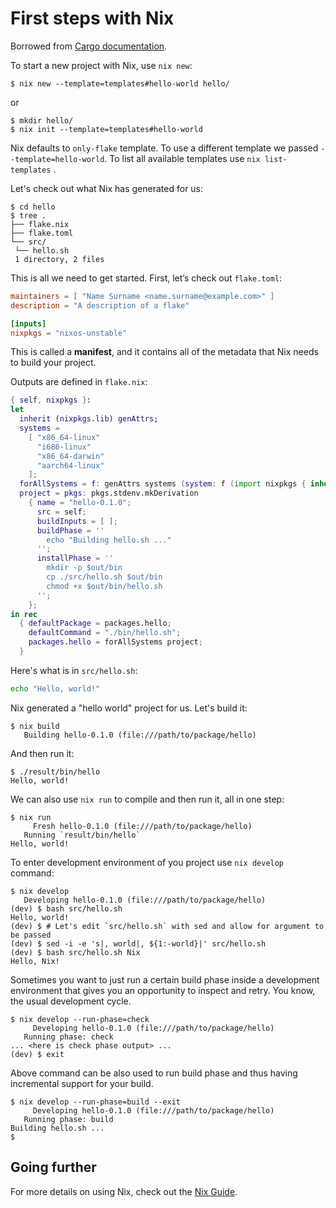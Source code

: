 # First steps with Nix

Borrowed from [Cargo documentation](https://doc.rust-lang.org/cargo/getting-started/first-steps.html).

To start a new project with Nix, use  `nix new`:

```console
$ nix new --template=templates#hello-world hello/
```

or 

```console
$ mkdir hello/
$ nix init --template=templates#hello-world 
```

Nix defaults to `only-flake` template. To use a different template we passed 
`--template=hello-world`. To list all available templates use 
`nix list-templates` .

Let's check out what Nix has generated for us:

```console
$ cd hello
$ tree .
├── flake.nix 
├── flake.toml
└── src/ 
 └── hello.sh 
 1 directory, 2 files
 ```

This is all we need to get started. First, let’s check out `flake.toml`:

```toml
maintainers = [ "Name Surname <name.surname@example.com>" ]
description = "A description of a flake"

[inputs]
nixpkgs = "nixos-unstable"
```

This is called a **manifest**, and it contains all of the metadata that Nix 
needs to build your project.

Outputs are defined in `flake.nix`:

```nix
{ self, nixpkgs }:
let
  inherit (nixpkgs.lib) genAttrs;
  systems =
    [ "x86_64-linux"
      "i686-linux"
      "x86_64-darwin"
      "aarch64-linux"
    ];
  forAllSystems = f: genAttrs systems (system: f (import nixpkgs { inherit system; }));
  project = pkgs: pkgs.stdenv.mkDerivation
    { name = "hello-0.1.0";
      src = self;
      buildInputs = [ ];
      buildPhase = ''
        echo "Building hello.sh ..."
      '';
      installPhase = ''
        mkdir -p $out/bin
        cp ./src/hello.sh $out/bin
        chmod +x $out/bin/hello.sh
      '';
    };
in rec 
  { defaultPackage = packages.hello;
    defaultCommand = "./bin/hello.sh";
    packages.hello = forAllSystems project;
  }
```

Here's what is in `src/hello.sh`:

```bash
echo "Hello, world!"
```

Nix generated a "hello world" project for us. Let's build it:

```console
$ nix build 
   Building hello-0.1.0 (file:///path/to/package/hello)
```

And then run it:

```console
$ ./result/bin/hello
Hello, world!
```

We can also use `nix run` to compile and then run it, all in one step:

```console
$ nix run
     Fresh hello-0.1.0 (file:///path/to/package/hello)
   Running `result/bin/hello`
Hello, world!
```

To enter development environment of you project use `nix develop` command:

```console
$ nix develop 
   Developing hello-0.1.0 (file:///path/to/package/hello)
(dev) $ bash src/hello.sh
Hello, world!
(dev) $ # Let's edit `src/hello.sh` with sed and allow for argument to be passed
(dev) $ sed -i -e 's|, world|, ${1:-world}|' src/hello.sh 
(dev) $ bash src/hello.sh Nix
Hello, Nix! 
```

Sometimes you want to just run a certain build phase inside a development 
environment that gives you an opportunity to inspect and retry. You know, the 
usual development cycle.

```console
$ nix develop --run-phase=check 
     Developing hello-0.1.0 (file:///path/to/package/hello)
   Running phase: check
... <here is check phase output> ...
(dev) $ exit
```

Above command can be also used to run build phase and thus having incremental
support for your build.

```console
$ nix develop --run-phase=build --exit
     Developing hello-0.1.0 (file:///path/to/package/hello)
   Running phase: build
Building hello.sh ...
$
```


## Going further 

For more details on using Nix, check out the [Nix Guide](https://nixos.org/learn.html).
